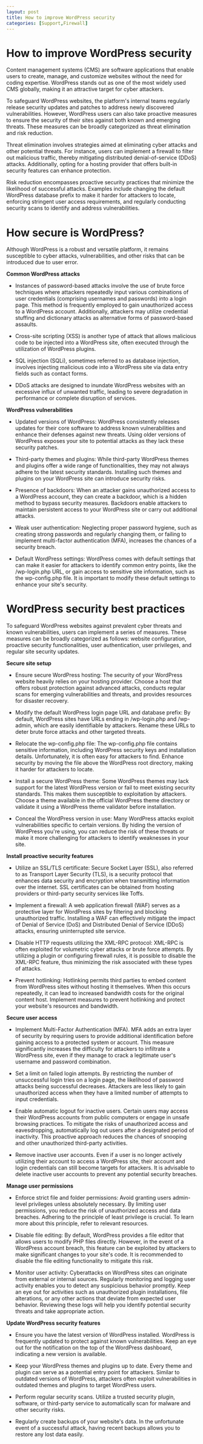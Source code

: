```yaml
---
layout: post
title: How to improve WordPress security
categories: [Support,Firewall]
---
```

# How to improve WordPress security
Content management systems (CMS) are software applications that enable users to create, manage, and customize websites without the need for coding expertise. WordPress stands out as one of the most widely used CMS globally, making it an attractive target for cyber attackers.

To safeguard WordPress websites, the platform's internal teams regularly release security updates and patches to address newly discovered vulnerabilities. However, WordPress users can also take proactive measures to ensure the security of their sites against both known and emerging threats. These measures can be broadly categorized as threat elimination and risk reduction.

Threat elimination involves strategies aimed at eliminating cyber attacks and other potential threats. For instance, users can implement a firewall to filter out malicious traffic, thereby mitigating distributed denial-of-service (DDoS) attacks. Additionally, opting for a hosting provider that offers built-in security features can enhance protection.

Risk reduction encompasses proactive security practices that minimize the likelihood of successful attacks. Examples include changing the default WordPress database prefix to make it harder for attackers to locate, enforcing stringent user access requirements, and regularly conducting security scans to identify and address vulnerabilities.

# How secure is WordPress?
Although WordPress is a robust and versatile platform, it remains susceptible to cyber attacks, vulnerabilities, and other risks that can be introduced due to user error.

**Common WordPress attacks**
- Instances of password-based attacks involve the use of brute force techniques where attackers repeatedly input various combinations of user credentials (comprising usernames and passwords) into a login page. This method is frequently employed to gain unauthorized access to a WordPress account. Additionally, attackers may utilize credential stuffing and dictionary attacks as alternative forms of password-based assaults.

- Cross-site scripting (XSS) is another type of attack that allows malicious code to be injected into a WordPress site, often executed through the utilization of WordPress plugins.

- SQL injection (SQLi), sometimes referred to as database injection, involves injecting malicious code into a WordPress site via data entry fields such as contact forms.

- DDoS attacks are designed to inundate WordPress websites with an excessive influx of unwanted traffic, leading to severe degradation in performance or complete disruption of services.

**WordPress vulnerabilities**

- Updated versions of WordPress: WordPress consistently releases updates for their core software to address known vulnerabilities and enhance their defenses against new threats. Using older versions of WordPress exposes your site to potential attacks as they lack these security patches.

- Third-party themes and plugins: While third-party WordPress themes and plugins offer a wide range of functionalities, they may not always adhere to the latest security standards. Installing such themes and plugins on your WordPress site can introduce security risks.

- Presence of backdoors: When an attacker gains unauthorized access to a WordPress account, they can create a backdoor, which is a hidden method to bypass security measures. Backdoors enable attackers to maintain persistent access to your WordPress site or carry out additional attacks.

- Weak user authentication: Neglecting proper password hygiene, such as creating strong passwords and regularly changing them, or failing to implement multi-factor authentication (MFA), increases the chances of a security breach.

- Default WordPress settings: WordPress comes with default settings that can make it easier for attackers to identify common entry points, like the /wp-login.php URL, or gain access to sensitive site information, such as the wp-config.php file. It is important to modify these default settings to enhance your site's security.

# WordPress security best practices
To safeguard WordPress websites against prevalent cyber threats and known vulnerabilities, users can implement a series of measures. These measures can be broadly categorized as follows: website configuration, proactive security functionalities, user authentication, user privileges, and regular site security updates.

**Secure site setup**
- Ensure secure WordPress hosting: The security of your WordPress website heavily relies on your hosting provider. Choose a host that offers robust protection against advanced attacks, conducts regular scans for emerging vulnerabilities and threats, and provides resources for disaster recovery.

- Modify the default WordPress login page URL and database prefix: By default, WordPress sites have URLs ending in /wp-login.php and /wp-admin, which are easily identifiable by attackers. Rename these URLs to deter brute force attacks and other targeted threats.

- Relocate the wp-config.php file: The wp-config.php file contains sensitive information, including WordPress security keys and installation details. Unfortunately, it is often easy for attackers to find. Enhance security by moving the file above the WordPress root directory, making it harder for attackers to locate.

- Install a secure WordPress theme: Some WordPress themes may lack support for the latest WordPress version or fail to meet existing security standards. This makes them susceptible to exploitation by attackers. Choose a theme available in the official WordPress theme directory or validate it using a WordPress theme validator before installation.

- Conceal the WordPress version in use: Many WordPress attacks exploit vulnerabilities specific to certain versions. By hiding the version of WordPress you're using, you can reduce the risk of these threats or make it more challenging for attackers to identify weaknesses in your site.

**Install proactive security features**

- Utilize an SSL/TLS certificate: Secure Socket Layer (SSL), also referred to as Transport Layer Security (TLS), is a security protocol that enhances data security and encryption when transmitting information over the internet. SSL certificates can be obtained from hosting providers or third-party security services like Toffs.

- Implement a firewall: A web application firewall (WAF) serves as a protective layer for WordPress sites by filtering and blocking unauthorized traffic. Installing a WAF can effectively mitigate the impact of Denial of Service (DoS) and Distributed Denial of Service (DDoS) attacks, ensuring uninterrupted site service.

- Disable HTTP requests utilizing the XML-RPC protocol: XML-RPC is often exploited for volumetric cyber attacks or brute force attempts. By utilizing a plugin or configuring firewall rules, it is possible to disable the XML-RPC feature, thus minimizing the risk associated with these types of attacks.

- Prevent hotlinking: Hotlinking permits third parties to embed content from WordPress sites without hosting it themselves. When this occurs repeatedly, it can lead to increased bandwidth costs for the original content host. Implement measures to prevent hotlinking and protect your website's resources and bandwidth.

**Secure user access**

- Implement Multi-Factor Authentication (MFA). MFA adds an extra layer of security by requiring users to provide additional identification before gaining access to a protected system or account. This measure significantly increases the difficulty for attackers to infiltrate a WordPress site, even if they manage to crack a legitimate user's username and password combination.

- Set a limit on failed login attempts. By restricting the number of unsuccessful login tries on a login page, the likelihood of password attacks being successful decreases. Attackers are less likely to gain unauthorized access when they have a limited number of attempts to input credentials.

- Enable automatic logout for inactive users. Certain users may access their WordPress accounts from public computers or engage in unsafe browsing practices. To mitigate the risks of unauthorized access and eavesdropping, automatically log out users after a designated period of inactivity. This proactive approach reduces the chances of snooping and other unauthorized third-party activities.

- Remove inactive user accounts. Even if a user is no longer actively utilizing their account to access a WordPress site, their account and login credentials can still become targets for attackers. It is advisable to delete inactive user accounts to prevent any potential security breaches.

**Manage user permissions**

- Enforce strict file and folder permissions: Avoid granting users admin-level privileges unless absolutely necessary. By limiting user permissions, you reduce the risk of unauthorized access and data breaches. Adhering to the principle of least privilege is crucial. To learn more about this principle, refer to relevant resources.

- Disable file editing: By default, WordPress provides a file editor that allows users to modify PHP files directly. However, in the event of a WordPress account breach, this feature can be exploited by attackers to make significant changes to your site's code. It is recommended to disable the file editing functionality to mitigate this risk.

- Monitor user activity: Cyberattacks on WordPress sites can originate from external or internal sources. Regularly monitoring and logging user activity enables you to detect any suspicious behavior promptly. Keep an eye out for activities such as unauthorized plugin installations, file alterations, or any other actions that deviate from expected user behavior. Reviewing these logs will help you identify potential security threats and take appropriate action.

**Update WordPress security features**

- Ensure you have the latest version of WordPress installed. WordPress is frequently updated to protect against known vulnerabilities. Keep an eye out for the notification on the top of the WordPress dashboard, indicating a new version is available.

- Keep your WordPress themes and plugins up to date. Every theme and plugin can serve as a potential entry point for attackers. Similar to outdated versions of WordPress, attackers often exploit vulnerabilities in outdated themes and plugins to target WordPress users.

- Perform regular security scans. Utilize a trusted security plugin, software, or third-party service to automatically scan for malware and other security risks.

- Regularly create backups of your website's data. In the unfortunate event of a successful attack, having recent backups allows you to restore any lost data easily.